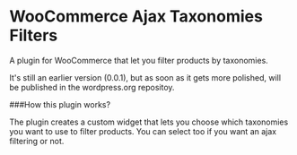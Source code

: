 WooCommerce Ajax Taxonomies Filters
===================================

A plugin for WooCommerce that let you filter products by taxonomies.

It's still an earlier version (0.0.1), but as soon as it gets more polished, will be published in the wordpress.org repositoy.

###How this plugin works?

The plugin creates a custom widget that lets you choose which taxonomies you want to use to filter products. You can select too if you want an ajax filtering or not.
